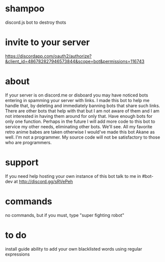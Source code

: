 # shampoo
discord.js bot to destroy thots

# invite to your server
https://discordapp.com/oauth2/authorize?&client_id=486782827946573844&scope=bot&permissions=116743

# about
If your server is on discord.me or disboard you may have noticed bots entering in spamming your server with links. I made this bot to help me handle that, by deleting and immediately banning bots that share such links. There are other bots that help with that but I am not aware of them and I am not interested in having them around for only that. Have enough bots for only one function. Perhaps in the future I will add more code to this bot to service my other needs, eliminating other bots. We'll see. All my favorite retro anime babes are taken otherwise I would've made this bot Akane as well. I'm not a programmer. My source code will not be satisfactory to those who are programmers. 

# support
If you need help hosting your own instance of this bot talk to me in #bot-dev at http://discord.gg/sRVePeh

# commands
no commands, but if you must, type "super fighting robot"

# to do
install guide
ability to add your own blacklisted words using regular expressions
